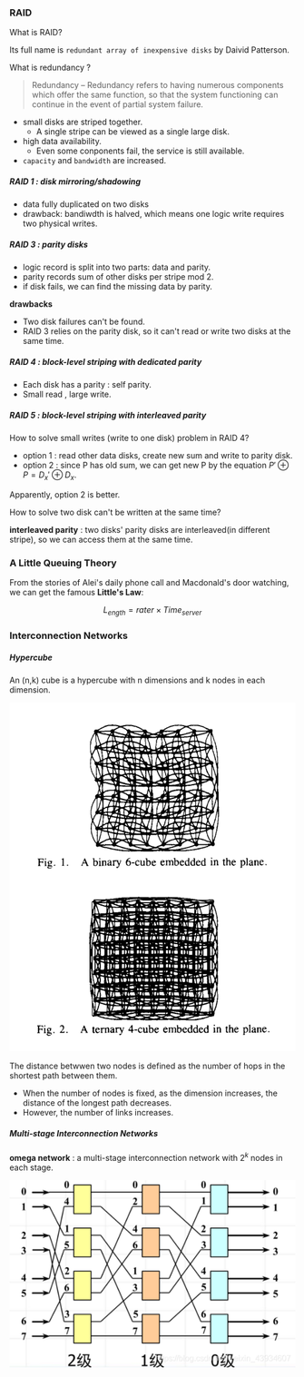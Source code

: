 ### RAID

What is RAID?

Its full name is `redundant array of inexpensive disks` by Daivid Patterson.

What is redundancy ? 
> Redundancy – Redundancy refers to having numerous components which offer the same function, so that the system functioning can continue in the event of partial system failure.

- small disks are striped together.
    - A single stripe can be viewed as a single large disk.
- high data availability.
    - Even some conponents fail, the service is still available.
- `capacity` and `bandwidth` are increased.

##### RAID 1 : disk mirroring/shadowing
- data fully duplicated on two disks
- drawback: bandiwdth is halved, which means one logic write requires two physical writes.

##### RAID 3 : parity disks

- logic record is split into two parts: data and parity.
- parity records sum of other disks per stripe mod 2.
- if disk fails, we can find the missing data by parity.

**drawbacks**
- Two disk failures can't be found.
- RAID 3 relies on the parity disk, so it can't read or write two disks at the same time.

##### RAID 4 : block-level striping with dedicated parity
- Each disk has a parity : self parity. 
- Small read , large write.

##### RAID 5 : block-level striping with interleaved parity

How to solve small writes (write to one disk) problem in RAID 4?

- option 1 : read other data disks, create new sum and write to parity disk.
- option 2 : since P has old sum, we can get new P by the equation $P' \oplus P = D_x' \oplus D_x$.

Apparently, option 2 is better.

How to solve two disk can't be written at the same time? 

**interleaved parity** : two disks' parity disks are interleaved(in different stripe), so we can access them at the same time.

### A Little Queuing Theory

From the stories of Alei's daily phone call and Macdonald's door watching, we can get the famous **Little's Law**:

$$
L_{ength} = rater \times Time_{server}
$$

### Interconnection Networks

##### Hypercube

An (n,k) cube is a hypercube with n dimensions and k nodes in each dimension.

![image-20221114142551573](./assets/image-20221114142551573.png)

The distance betwwen two nodes is defined as the number of hops in the shortest path between them.

- When the number of nodes is fixed, as the dimension increases, the distance of the longest path decreases.
- However, the number of links increases.

##### Multi-stage Interconnection Networks

**omega network** : a multi-stage interconnection network with $2^k$ nodes in each stage.

![img](./assets/watermark,type_ZmFuZ3poZW5naGVpdGk,shadow_10,text_aHR0cHM6Ly9ibG9nLmNzZG4ubmV0L3dlaXhpbl80MzkzNDYwNw==,size_16,color_FFFFFF,t_70.png)